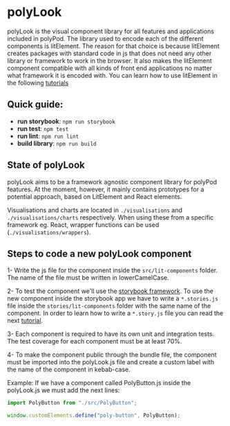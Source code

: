 # polyLook

polyLook is the visual component library for all features and applications included in polyPod. The library used to encode each of the different components is litElement. The reason for that choice is because litElement creates packages with standard code in js that does not need any other library or framework to work in the browser. It also makes the litElement component compatible with all kinds of front end applications no matter what framework it is encoded with. You can learn how to use litElement in the following [tutorials](https://lit.dev/docs/)

## Quick guide:

- **run storybook**: `npm run storybook`
- **run test**: `npm test`
- **run lint**: `npm run lint`
- **build library**: `npm run build`

## State of polyLook

polyLook aims to be a framework agnostic component library for polyPod features. At the moment, however, it mainly contains prototypes for a potential approach, based on LitElement and React elements.

Visualisations and charts are located in `./visualisations` and `./visualisations/charts` respectively. When using these from a
specific framework eg. React, wrapper functions can be used (`./visualisations/wrappers`).

## Steps to code a new polyLook component

1- Write the js file for the component inside the `src/lit-components` folder. The name of the file must be written in lowerCamelCase.

2- To test the component we'll use the [storybook framework](https://storybook.js.org/). To use the new component inside the storybook app we have to write a `*.stories.js` file inside the `stories/lit-components` folder with the same name of the component. In order to learn how to write a `*.story.js` file you can read the next [tutorial](https://storybook.js.org/docs/web-components/writing-stories/introduction).

3- Each component is required to have its own unit and integration tests. The test coverage for each component must be at least 70%.

4- To make the component public through the bundle file, the component must be imported into the polyLook.js file and create a custom label with the name of the component in kebab-case.

Example:
If we have a component called PolyButton.js inside the polyLook.js we must add the next lines:

```javascript
import PolyButton from "./src/PolyButton";

window.customElements.define("poly-button", PolyButton);
```
